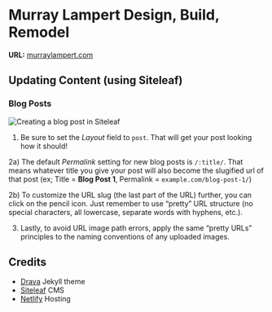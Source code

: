 # Murray Lampert Design, Build, Remodel

**URL:** [murraylampert.com](https://murraylampert.com)

## Updating Content (using Siteleaf)

### Blog Posts

![Creating a blog post in Siteleaf](/Users/zheisey/Desktop/siteleaf-blog-post.png)

1) Be sure to set the *Layout* field to `post`. That will get your post looking how it should!

2a) The default *Permalink* setting for new blog posts is `/:title/`. That means whatever title you give your post will also become the slugified url of that post (ex; Title = **Blog Post 1**, Permalink = `example.com/blog-post-1/`)

2b) To customize the URL slug (the last part of the URL) further, you can click on the pencil icon. Just remember to use “pretty” URL structure (no special characters, all lowercase, separate words with hyphens, etc.).

3) Lastly, to avoid URL image path errors, apply the same “pretty URLs” principles to the naming conventions of any uploaded images.

## Credits

- [Drava](http://drava.blahlab.com/portfolio-item.html) Jekyll theme
- [Siteleaf](https://www.siteleaf.com/) CMS
- [Netlify](https://www.netlify.com/) Hosting
